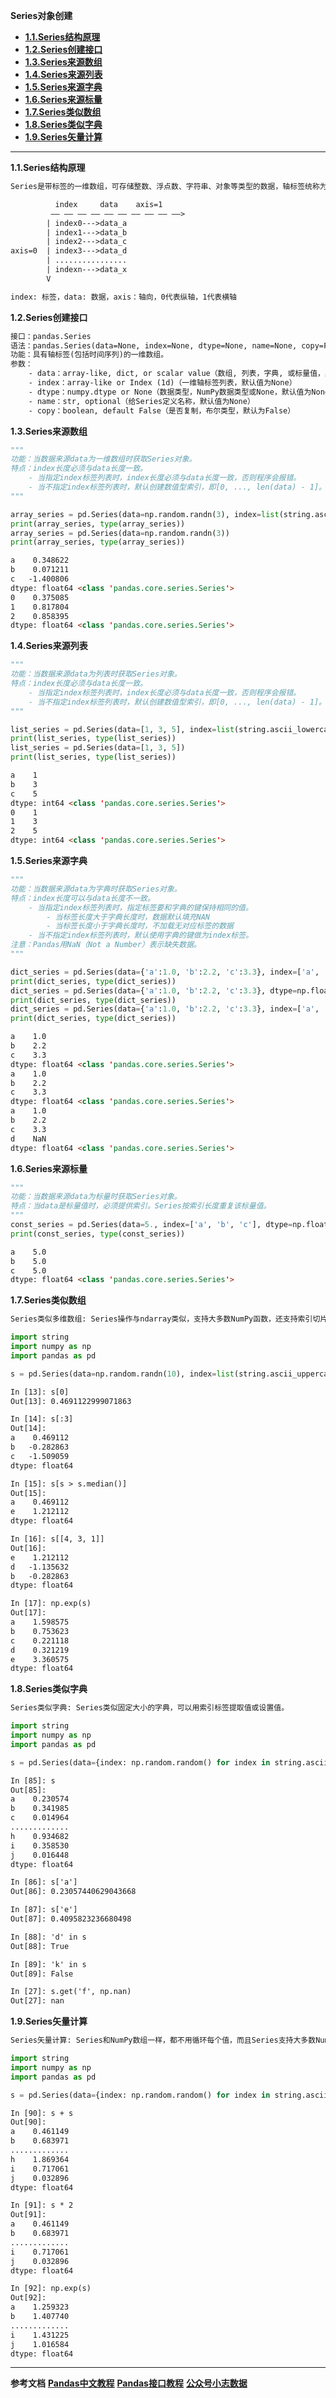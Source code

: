**Series对象创建**
- <a href="#1.1">**1.1.Series结构原理**</a>
- <a href="#1.2">**1.2.Series创建接口**</a>
- <a href="#1.3">**1.3.Series来源数组**</a>
- <a href="#1.4">**1.4.Series来源列表**</a>
- <a href="#1.5">**1.5.Series来源字典**</a>
- <a href="#1.6">**1.6.Series来源标量**</a>
- <a href="#1.7">**1.7.Series类似数组**</a>
- <a href="#1.8">**1.8.Series类似字典**</a>
- <a href="#1.9">**1.9.Series矢量计算**</a>

---
<a id="1.1">**1.1.Series结构原理**</a>
```html
Series是带标签的一维数组，可存储整数、浮点数、字符串、对象等类型的数据，轴标签统称为索引。
```
```html
          index     data    axis=1
         —— —— —— —— —— —— —— —— —— ——>
        | index0--->data_a
        | index1--->data_b
        | index2--->data_c
axis=0  | index3--->data_d
        | ................
        | indexn--->data_x
        V

index: 标签，data: 数据，axis：轴向，0代表纵轴，1代表横轴
```

<a id="1.2">**1.2.Series创建接口**</a>
```html
接口：pandas.Series
语法：pandas.Series(data=None, index=None, dtype=None, name=None, copy=False, fastpath=False)
功能：具有轴标签(包括时间序列)的一维数组。
参数：
    - data：array-like, dict, or scalar value（数组, 列表，字典, 或标量值，默认值为None）
    - index：array-like or Index (1d)（一维轴标签列表，默认值为None）
    - dtype：numpy.dtype or None（数据类型，NumPy数据类型或None，默认值为None）
    - name：str, optional（给Series定义名称，默认值为None）
    - copy：boolean, default False（是否复制，布尔类型，默认为False）
```

<a id="1.3">**1.3.Series来源数组**</a>
```python
"""
功能：当数据来源data为一维数组时获取Series对象。
特点：index长度必须与data长度一致。
    - 当指定index标签列表时，index长度必须与data长度一致，否则程序会报错。
    - 当不指定index标签列表时，默认创建数值型索引，即[0, ..., len(data) - 1]。
"""

array_series = pd.Series(data=np.random.randn(3), index=list(string.ascii_lowercase[:3]))
print(array_series, type(array_series))
array_series = pd.Series(data=np.random.randn(3))
print(array_series, type(array_series))
```
```html
a    0.348622
b    0.071211
c   -1.400806
dtype: float64 <class 'pandas.core.series.Series'>
0    0.375085
1    0.817804
2    0.858395
dtype: float64 <class 'pandas.core.series.Series'>
```

<a id="1.4">**1.4.Series来源列表**</a>
```python
"""
功能：当数据来源data为列表时获取Series对象。
特点：index长度必须与data长度一致。
    - 当指定index标签列表时，index长度必须与data长度一致，否则程序会报错。
    - 当不指定index标签列表时，默认创建数值型索引，即[0, ..., len(data) - 1]。
"""

list_series = pd.Series(data=[1, 3, 5], index=list(string.ascii_lowercase[:3]))
print(list_series, type(list_series))
list_series = pd.Series(data=[1, 3, 5])
print(list_series, type(list_series))
```
```html
a    1
b    3
c    5
dtype: int64 <class 'pandas.core.series.Series'>
0    1
1    3
2    5
dtype: int64 <class 'pandas.core.series.Series'>
```

<a id="1.5">**1.5.Series来源字典**</a>
```python
"""
功能：当数据来源data为字典时获取Series对象。
特点：index长度可以与data长度不一致。
    - 当指定index标签列表时，指定标签要和字典的键保持相同的值。
        - 当标签长度大于字典长度时，数据默认填充NAN
        - 当标签长度小于字典长度时，不加载无对应标签的数据
    - 当不指定index标签列表时，默认使用字典的键做为index标签。
注意：Pandas用NaN（Not a Number）表示缺失数据。
"""

dict_series = pd.Series(data={'a':1.0, 'b':2.2, 'c':3.3}, index=['a', 'b', 'c'], dtype=np.float64)
print(dict_series, type(dict_series))
dict_series = pd.Series(data={'a':1.0, 'b':2.2, 'c':3.3}, dtype=np.float64)
print(dict_series, type(dict_series))
dict_series = pd.Series(data={'a':1.0, 'b':2.2, 'c':3.3}, index=['a', 'b'], dtype=np.float64)
print(dict_series, type(dict_series))
```
```html
a    1.0
b    2.2
c    3.3
dtype: float64 <class 'pandas.core.series.Series'>
a    1.0
b    2.2
c    3.3
dtype: float64 <class 'pandas.core.series.Series'>
a    1.0
b    2.2
c    3.3
d    NaN
dtype: float64 <class 'pandas.core.series.Series'>
```

<a id="1.6">**1.6.Series来源标量**</a>
```python
"""
功能：当数据来源data为标量时获取Series对象。
特点：当data是标量值时，必须提供索引。Series按索引长度重复该标量值。
"""
const_series = pd.Series(data=5., index=['a', 'b', 'c'], dtype=np.float64)
print(const_series, type(const_series))
```
```html
a    5.0
b    5.0
c    5.0
dtype: float64 <class 'pandas.core.series.Series'>
```

<a id="1.7">**1.7.Series类似数组**</a>
```html
Series类似多维数组: Series操作与ndarray类似，支持大多数NumPy函数，还支持索引切片。
```
```python
import string
import numpy as np
import pandas as pd

s = pd.Series(data=np.random.randn(10), index=list(string.ascii_uppercase[:10]), dtype=np.float64)
```
```html
In [13]: s[0]
Out[13]: 0.4691122999071863

In [14]: s[:3]
Out[14]: 
a    0.469112
b   -0.282863
c   -1.509059
dtype: float64

In [15]: s[s > s.median()]
Out[15]: 
a    0.469112
e    1.212112
dtype: float64

In [16]: s[[4, 3, 1]]
Out[16]: 
e    1.212112
d   -1.135632
b   -0.282863
dtype: float64

In [17]: np.exp(s)
Out[17]: 
a    1.598575
b    0.753623
c    0.221118
d    0.321219
e    3.360575
dtype: float64
```

<a id="1.8">**1.8.Series类似字典**</a>
```html
Series类似字典: Series类似固定大小的字典，可以用索引标签提取值或设置值。
```
```python
import string
import numpy as np
import pandas as pd

s = pd.Series(data={index: np.random.random() for index in string.ascii_lowercase[:10]}, index=list(string.ascii_lowercase[:10]), dtype=np.float64)
```
```html
In [85]: s
Out[85]:
a    0.230574
b    0.341985
c    0.014964
.............
h    0.934682
i    0.358530
j    0.016448
dtype: float64

In [86]: s['a']
Out[86]: 0.23057440629043668

In [87]: s['e']
Out[87]: 0.4095823236680498

In [88]: 'd' in s
Out[88]: True

In [89]: 'k' in s
Out[89]: False

In [27]: s.get('f', np.nan)
Out[27]: nan
```

<a id="1.9">**1.9.Series矢量计算**</a>
```html
Series矢量计算: Series和NumPy数组一样，都不用循环每个值，而且Series支持大多数NumPy多维数组的方法。
```
```python
import string
import numpy as np
import pandas as pd

s = pd.Series(data={index: np.random.random() for index in string.ascii_lowercase[:10]}, index=list(string.ascii_lowercase[:10]), dtype=np.float64)
```
```html
In [90]: s + s
Out[90]:
a    0.461149
b    0.683971
.............
h    1.869364
i    0.717061
j    0.032896
dtype: float64

In [91]: s * 2
Out[91]:
a    0.461149
b    0.683971
.............
i    0.717061
j    0.032896
dtype: float64

In [92]: np.exp(s)
Out[92]:
a    1.259323
b    1.407740
.............
i    1.431225
j    1.016584
dtype: float64
```

---
**参考文档**
[**Pandas中文教程**](https://www.pypandas.cn/docs/getting_started/dsintro.html#series)
[**Pandas接口教程**](https://pandas.pydata.org/pandas-docs/stable/reference/api/pandas.Series.html?highlight=series#pandas.Series)
[**公众号小志数据**](https://mp.weixin.qq.com/s/OHflBhjPj46GT5t1532cnw)
